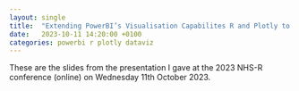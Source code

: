 ```yaml
---
layout: single
title:  "Extending PowerBI’s Visualisation Capabilites R and Plotly to the rescue!"
date:   2023-10-11 14:20:00 +0100
categories: powerbi r plotly dataviz
---
```


These are the slides from the presentation I gave at the 2023 NHS-R conference (online) on Wednesday 11th October 2023.

<object data="../assets/powerbi_r_plotly_presentation.pdf.pdf" width="1200" height="800" type='application/pdf'></object>